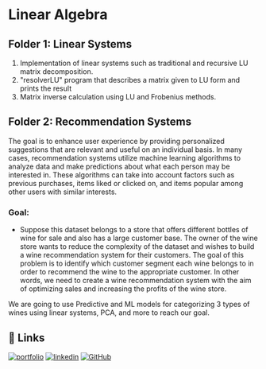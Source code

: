 # Linear Algebra 

## Folder 1: Linear Systems

1. Implementation of linear systems such as traditional and recursive LU matrix decomposition.
2. "resolverLU" program that describes a matrix given to LU form and prints the result
3. Matrix inverse calculation using LU and Frobenius methods.

## Folder 2: Recommendation Systems

The goal is to enhance user experience by providing personalized suggestions that are relevant and useful on an individual basis. In many cases, recommendation systems utilize machine learning algorithms to analyze data and make predictions about what each person may be interested in. These algorithms can take into account factors such as previous purchases, items liked or clicked on, and items popular among other users with similar interests.

### Goal:
- Suppose this dataset belongs to a store that offers different bottles of wine for sale and also has a large customer base. The owner of the wine store wants to reduce the complexity of the dataset and wishes to build a wine recommendation system for their customers. The goal of this problem is to identify which customer segment each wine belongs to in order to recommend the wine to the appropriate customer. In other words, we need to create a wine recommendation system with the aim of optimizing sales and increasing the profits of the wine store.

 We are going to use Predictive and ML models for categorizing 3 types of wines using linear systems, PCA, and more to reach our goal.



 ## 🔗 Links
[![portfolio](https://img.shields.io/badge/my_portfolio-000?style=for-the-badge&logo=ko-fi&logoColor=white)](https://portfoliomatiasgangui.my.canva.site)
[![linkedin](https://img.shields.io/badge/linkedin-0A66C2?style=for-the-badge&logo=linkedin&logoColor=white)](https://www.linkedin.com/in/matias-gangui-660654175/)
[![GitHub](https://img.shields.io/badge/github-%23121011.svg?style=for-the-badge&logo=github&logoColor=white)](https://github.com/matias258)
